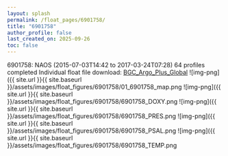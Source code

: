 ```yaml
---
layout: splash
permalink: /float_pages/6901758/
title: "6901758"
author_profile: false
last_created_on: 2025-09-26
toc: false
---
```

 
6901758: NAOS (2015-07-03T14:42 to 2017-03-24T07:28)
64 profiles completed
Individual float file download: [BGC_Argo_Plus_Global](https://ftp.soest.hawaii.edu/bgc_argo_plus/Individual_Floats/outliers_removed/6901758_Sprof_processed.nc)
![img-png]({{ site.url }}{{ site.baseurl }}/assets/images/float_figures/6901758/01_6901758_map.png
![img-png]({{ site.url }}{{ site.baseurl }}/assets/images/float_figures/6901758/6901758_DOXY.png
![img-png]({{ site.url }}{{ site.baseurl }}/assets/images/float_figures/6901758/6901758_PRES.png
![img-png]({{ site.url }}{{ site.baseurl }}/assets/images/float_figures/6901758/6901758_PSAL.png
![img-png]({{ site.url }}{{ site.baseurl }}/assets/images/float_figures/6901758/6901758_TEMP.png
